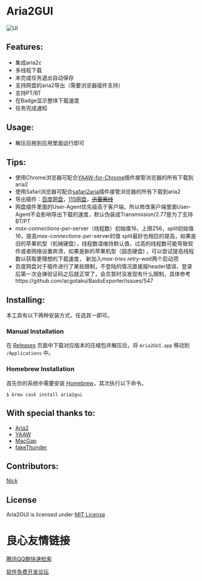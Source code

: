 
Aria2GUI
===========

![UI](http://i.imgur.com/MEZqP9z.png)

## Features:

- 集成aria2c
- 多线程下载
- 未完成任务退出自动保存
- 支持网盘的aria2导出（需要浏览器插件支持）
- 支持PT/BT
- 在Badge显示整体下载速度
- 任务完成通知

## Usage:

- 解压后拖到应用里面运行即可

## Tips:

- 使用Chrome浏览器可配合[YAAW-for-Chrome](https://github.com/acgotaku/YAAW-for-Chrome)插件接管浏览器的所有下载到aria2
- 使用Safari浏览器可配合[safari2aria](https://github.com/miniers/safari2aria)插件接管浏览器的所有下载到aria2
- 导出插件：[百度网盘](https://github.com/acgotaku/BaiduExporter)，[115网盘](https://github.com/acgotaku/115)，~~[迅雷离线](https://github.com/binux/ThunderLixianExporter)~~
- 网盘插件里面的User-Agent优先级高于客户端，所以修改客户端里面User-Agent不会影响导出下载的速度，默认伪装成Transmission/2.77是为了支持BT/PT
- *max*-*connections*-*per*-server（线程数）初始值16，上限256，*split*初始值16，提高*max*-*connections*-*per*-server的值 split最好也相应的提高，如果是旧的苹果机型（机械硬盘），线程数请维持默认值，过高的线程数可能导致软件或者网络设置奔溃，如果是新的苹果机型（固态硬盘) ，可以尝试提高线程数以获取更理想的下载速度， 新加入*max-tries retry-wait*两个启动项
- 百度网盘对于插件进行了某些限制，不登陆的情况直接报header错误，登录后第一次会弹验证码之后就正常了，会员暂时没发现有什么限制，具体参考https://github.com/acgotaku/BaiduExporter/issues/547

## Installing:
本工具有以下两种安装方式，任选其一即可。
### Manual Installation
在 [Releases](https://github.com/yangshun1029/aria2gui/releases) 页面中下载对应版本的压缩包并解压后，将 `Aria2GUI.app` 移动到 `/Applications` 中。

### Homebrew Installation
首先你的系统中需要安装 [Homebrew](https://brew.sh/)，其次执行以下命令。

```
$ brew cask install aria2gui
```

## With special thanks to:  

- [Aria2](https://aria2.github.io)
- [YAAW](https://github.com/binux/yaaw)
- [MacGap](https://github.com/MacGapProject)
- [fakeThunder](https://github.com/MartianZ/fakeThunder)

## Contributors:  

  [Nick](https://github.com/yangshun1029)

## License

Aria2GUI is licensed under [MIT License](http://choosealicense.com/licenses/mit/) 



 # 良心友情链接

[腾讯QQ群快速检索](http://u.720life.cn/s/8cf73f7c)

[软件免费开发论坛](http://u.720life.cn/s/bbb01dc0)